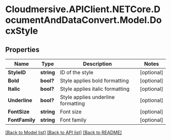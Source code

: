 # Cloudmersive.APIClient.NETCore.DocumentAndDataConvert.Model.DocxStyle
## Properties

Name | Type | Description | Notes
------------ | ------------- | ------------- | -------------
**StyleID** | **string** | ID of the style | [optional] 
**Bold** | **bool?** | Style applies bold formatting | [optional] 
**Italic** | **bool?** | Style applies italic formatting | [optional] 
**Underline** | **bool?** | Style applies underline formatting | [optional] 
**FontSize** | **string** | Font size | [optional] 
**FontFamily** | **string** | Font family | [optional] 

[[Back to Model list]](../README.md#documentation-for-models) [[Back to API list]](../README.md#documentation-for-api-endpoints) [[Back to README]](../README.md)

